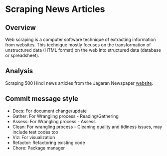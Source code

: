 # Scraping News Articles

## Overview
Web scraping is a computer software technique of extracting information from websites. This technique mostly focuses on the transformation of unstructured data (HTML format) on the web into structured data (database or spreadsheet).

## Analysis
Scraping 500 Hindi news articles from the Jagaran Newspaper [website](https://www.jagran.com/).

## Commit message style
- Docs: For document change/update
- Gather: For Wrangling process - Reading/Gathering
- Assess: For Wrangling process - Assess
- Clean: For wrangling process - Cleaning quality and tidiness issues, may include test codes too
- Viz: For visualization
- Refactor: Refactoring existing code
- Chore: Package manager
